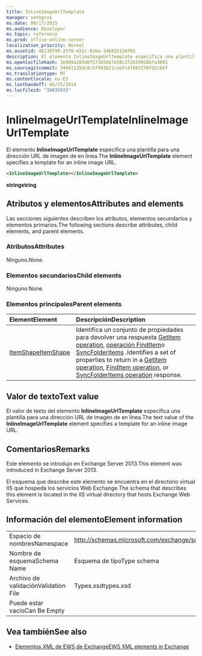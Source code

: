 ```yaml
---
title: InlineImageUrlTemplate
manager: sethgros
ms.date: 09/17/2015
ms.audience: Developer
ms.topic: reference
ms.prod: office-online-server
localization_priority: Normal
ms.assetid: 40238799-25f0-431c-91be-34b915110f03
description: El elemento InlineImageUrlTemplate especifica una plantilla para una dirección URL de imagen de en línea.
ms.openlocfilehash: 3e989a285d0f571656b7e50c2f2b59928bfa3081
ms.sourcegitcommit: 34041125dc8c5f993b21cebfc4f8b72f0fd2cb6f
ms.translationtype: MT
ms.contentlocale: es-ES
ms.lasthandoff: 06/25/2018
ms.locfileid: "19835933"
---
```

# <a name="inlineimageurltemplate"></a><span data-ttu-id="4ad06-103">InlineImageUrlTemplate</span><span class="sxs-lookup"><span data-stu-id="4ad06-103">InlineImageUrlTemplate</span></span>

<span data-ttu-id="4ad06-104">El elemento **InlineImageUrlTemplate** especifica una plantilla para una dirección URL de imagen de en línea.</span><span class="sxs-lookup"><span data-stu-id="4ad06-104">The **InlineImageUrlTemplate** element specifies a template for an inline image URL.</span></span> 
  
```XML
<InlineImageUrlTemplate></InlineImageUrlTemplate>
```

 <span data-ttu-id="4ad06-105">**string**</span><span class="sxs-lookup"><span data-stu-id="4ad06-105">**string**</span></span>
## <a name="attributes-and-elements"></a><span data-ttu-id="4ad06-106">Atributos y elementos</span><span class="sxs-lookup"><span data-stu-id="4ad06-106">Attributes and elements</span></span>

<span data-ttu-id="4ad06-107">Las secciones siguientes describen los atributos, elementos secundarios y elementos primarios.</span><span class="sxs-lookup"><span data-stu-id="4ad06-107">The following sections describe attributes, child elements, and parent elements.</span></span>
  
### <a name="attributes"></a><span data-ttu-id="4ad06-108">Atributos</span><span class="sxs-lookup"><span data-stu-id="4ad06-108">Attributes</span></span>

<span data-ttu-id="4ad06-109">Ninguno.</span><span class="sxs-lookup"><span data-stu-id="4ad06-109">None.</span></span>
  
### <a name="child-elements"></a><span data-ttu-id="4ad06-110">Elementos secundarios</span><span class="sxs-lookup"><span data-stu-id="4ad06-110">Child elements</span></span>

<span data-ttu-id="4ad06-111">Ninguno.</span><span class="sxs-lookup"><span data-stu-id="4ad06-111">None.</span></span>
  
### <a name="parent-elements"></a><span data-ttu-id="4ad06-112">Elementos principales</span><span class="sxs-lookup"><span data-stu-id="4ad06-112">Parent elements</span></span>

|<span data-ttu-id="4ad06-113">**Element**</span><span class="sxs-lookup"><span data-stu-id="4ad06-113">**Element**</span></span>|<span data-ttu-id="4ad06-114">**Descripción**</span><span class="sxs-lookup"><span data-stu-id="4ad06-114">**Description**</span></span>|
|:-----|:-----|
|[<span data-ttu-id="4ad06-115">ItemShape</span><span class="sxs-lookup"><span data-stu-id="4ad06-115">ItemShape</span></span>](itemshape.md) <br/> |<span data-ttu-id="4ad06-116">Identifica un conjunto de propiedades para devolver una respuesta [GetItem operation](getitem-operation.md), [operación FindItem](finditem-operation.md)o [SyncFolderItems](syncfolderitems-operation.md) .</span><span class="sxs-lookup"><span data-stu-id="4ad06-116">Identifies a set of properties to return in a [GetItem operation](getitem-operation.md), [FindItem operation](finditem-operation.md), or [SyncFolderItems operation](syncfolderitems-operation.md) response.</span></span>  <br/> |
   
## <a name="text-value"></a><span data-ttu-id="4ad06-117">Valor de texto</span><span class="sxs-lookup"><span data-stu-id="4ad06-117">Text value</span></span>

<span data-ttu-id="4ad06-118">El valor de texto del elemento **InlineImageUrlTemplate** especifica una plantilla para una dirección URL de imagen de en línea.</span><span class="sxs-lookup"><span data-stu-id="4ad06-118">The text value of the **InlineImageUrlTemplate** element specifies a template for an inline image URL.</span></span> 
  
## <a name="remarks"></a><span data-ttu-id="4ad06-119">Comentarios</span><span class="sxs-lookup"><span data-stu-id="4ad06-119">Remarks</span></span>

<span data-ttu-id="4ad06-120">Este elemento se introdujo en Exchange Server 2013.</span><span class="sxs-lookup"><span data-stu-id="4ad06-120">This element was introduced in Exchange Server 2013.</span></span>
  
<span data-ttu-id="4ad06-121">El esquema que describe este elemento se encuentra en el directorio virtual IIS que hospeda los servicios Web Exchange.</span><span class="sxs-lookup"><span data-stu-id="4ad06-121">The schema that describes this element is located in the IIS virtual directory that hosts Exchange Web Services.</span></span>
  
## <a name="element-information"></a><span data-ttu-id="4ad06-122">Información del elemento</span><span class="sxs-lookup"><span data-stu-id="4ad06-122">Element information</span></span>

|||
|:-----|:-----|
|<span data-ttu-id="4ad06-123">Espacio de nombres</span><span class="sxs-lookup"><span data-stu-id="4ad06-123">Namespace</span></span>  <br/> |http://schemas.microsoft.com/exchange/services/2006/types  <br/> |
|<span data-ttu-id="4ad06-124">Nombre de esquema</span><span class="sxs-lookup"><span data-stu-id="4ad06-124">Schema Name</span></span>  <br/> |<span data-ttu-id="4ad06-125">Esquema de tipo</span><span class="sxs-lookup"><span data-stu-id="4ad06-125">Type schema</span></span>  <br/> |
|<span data-ttu-id="4ad06-126">Archivo de validación</span><span class="sxs-lookup"><span data-stu-id="4ad06-126">Validation File</span></span>  <br/> |<span data-ttu-id="4ad06-127">Types.xsd</span><span class="sxs-lookup"><span data-stu-id="4ad06-127">types.xsd</span></span>  <br/> |
|<span data-ttu-id="4ad06-128">Puede estar vacío</span><span class="sxs-lookup"><span data-stu-id="4ad06-128">Can Be Empty</span></span>  <br/> ||
   
## <a name="see-also"></a><span data-ttu-id="4ad06-129">Vea también</span><span class="sxs-lookup"><span data-stu-id="4ad06-129">See also</span></span>



- [<span data-ttu-id="4ad06-130">Elementos XML de EWS de Exchange</span><span class="sxs-lookup"><span data-stu-id="4ad06-130">EWS XML elements in Exchange</span></span>](ews-xml-elements-in-exchange.md)

